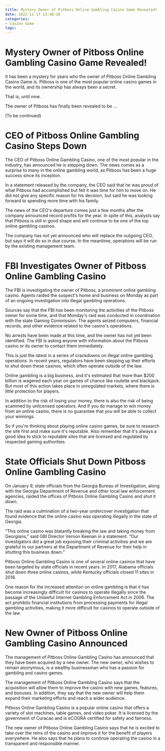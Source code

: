 ```yaml
---
title: Mystery Owner of Pitboss Online Gambling Casino Game Revealed!
date: 2022-11-17 13:48:16
categories:
- Casino Game
tags:
---
```



#  Mystery Owner of Pitboss Online Gambling Casino Game Revealed!

It has been a mystery for years who the owner of Pitboss Online Gambling Casino Game is. Pitboss is one of the most popular online casino games in the world, and its ownership has always been a secret.

That is, until now.

The owner of Pitboss has finally been revealed to be …

(To be continued)

#  CEO of Pitboss Online Gambling Casino Steps Down

The CEO of Pitboss Online Gambling Casino, one of the most popular in the industry, has announced he is stepping down. The news comes as a surprise to many in the online gambling world, as Pitboss has been a huge success since its inception.

In a statement released by the company, the CEO said that he was proud of what Pitboss had accomplished but felt it was time for him to move on. He did not give any specific reason for his decision, but said he was looking forward to spending more time with his family.

The news of the CEO's departure comes just a few months after the company announced record profits for the year. In spite of this, analysts say that Pitboss is still in good shape and will continue to be one of the top online gambling casinos.

The company has not yet announced who will replace the outgoing CEO, but says it will do so in due course. In the meantime, operations will be run by the existing management team.

#  FBI Investigates Owner of Pitboss Online Gambling Casino

The FBI is investigating the owner of Pitboss, a prominent online gambling casino. Agents raided the suspect's home and business on Monday as part of an ongoing investigation into illegal gambling operations.

Sources say that the FBI has been monitoring the activities of the Pitboss owner for some time, and that Monday's raid was conducted in coordination with the state Gaming Commission. The agents seized computers, financial records, and other evidence related to the casino's operations.

No arrests have been made at this time, and the owner has not yet been identified. The FBI is asking anyone with information about the Pitboss casino or its owner to contact them immediately.

This is just the latest in a series of crackdowns on illegal online gambling operations. In recent years, regulators have been stepping up their efforts to shut down these casinos, which often operate outside of the law.

Online gambling is a big business, and it's estimated that more than $200 billion is wagered each year on games of chance like roulette and blackjack. But most of this action takes place in unregulated markets, where there is little protection for players.

In addition to the risk of losing your money, there is also the risk of being scammed by unlicensed operators. And if you do manage to win money from an online casino, there is no guarantee that you will be able to collect your winnings.

So if you're thinking about playing online casino games, be sure to research the site first and make sure it's reputable. Also remember that it's always a good idea to stick to reputable sites that are licensed and regulated by respected gaming authorities.

#  State Officials Shut Down Pitboss Online Gambling Casino

On January 9, state officials from the Georgia Bureau of Investigation, along with the Georgia Department of Revenue and other local law enforcement agencies, raided the offices of Pitboss Online Gambling Casino and shut it down.

The raid was a culmination of a two-year undercover investigation that found evidence that the online casino was operating illegally in the state of Georgia.

“This online casino was blatantly breaking the law and taking money from Georgians,” said GBI Director Vernon Keenan in a statement. “Our investigators did a great job exposing their criminal activities and we are grateful to our partners at the Department of Revenue for their help in shutting this business down.”

Pitboss Online Gambling Casino is one of several online casinos that have been targeted by state officials in recent years. In 2017, Alabama officials shut down three online casinos, while Kentucky officials closed 11 sites in 2016.

One reason for the increased attention on online gambling is that it has become increasingly difficult for casinos to operate illegally since the passage of the Unlawful Internet Gambling Enforcement Act in 2006. The act prohibits financial institutions from processing payments for illegal gambling activities, making it more difficult for casinos to operate outside of the law.

#  New Owner of Pitboss Online Gambling Casino Announced

The management of Pitboss Online Gambling Casino has announced that they have been acquired by a new owner. The new owner, who wishes to remain anonymous, is a wealthy businessman who has a passion for gambling and casino games.

The management of Pitboss Online Gambling Casino says that the acquisition will allow them to improve the casino with new games, features, and bonuses. In addition, they say that the new owner will help them expand their marketing efforts and reach a wider audience.

Pitboss Online Gambling Casino is a popular online casino that offers a variety of slot machines, table games, and video poker. It is licensed by the government of Curacao and is eCOGRA certified for safety and fairness.

The new owner of Pitboss Online Gambling Casino says that he is excited to take over the reins of the casino and improve it for the benefit of players everywhere. He also says that he plans to continue operating the casino in a transparent and responsible manner.